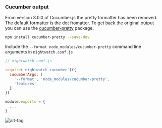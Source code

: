 ### Cucumber output

From version 3.0.0 of Cucumber.js the pretty formatter has been removed. The default formatter is the dot fromatter.
To get back the original output you can use the [cucumber-pretty](https://github.com/kozhevnikov/cucumber-pretty) package.

```bash
npm install cucumber-pretty --save-dev
```

Include the `--format node_modules/cucumber-pretty` command line arguments in `nightwatch.conf.js`

```javascript
// nightwatch.conf.js

require('nightwatch-cucumber')({
  cucumberArgs: [
    '--format', 'node_modules/cucumber-pretty',
    'features'
  ]
})

module.exports = {
  ...
}
```

![alt-tag](../../../images/nightwatch-cucumber-pretty-output.png)
